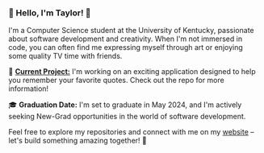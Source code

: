 ### 👋 Hello, I'm Taylor! 👋

I'm a Computer Science student at the University of Kentucky, passionate about software development and creativity. When I'm not immersed in code, you can often find me expressing myself through art or enjoying some quality TV time with friends.

🚀 [**Current Project:**](https://github.com/mentaldropouts/QuotesApp) I'm working on an exciting application designed to help you remember your favorite quotes. Check out the repo for more information!

🎓 **Graduation Date:** I'm set to graduate in May 2024, and I'm actively seeking New-Grad opportunities in the world of software development. 

Feel free to explore my repositories and connect with me on my [website](https://taylor-payne-portfolio.adaptable.app) – let's build something amazing together! 🌟



<!--
**mentaldropouts/mentaldropouts** is a ✨ _special_ ✨ repository because its `README.md` (this file) appears on your GitHub profile.

Here are some ideas to get you started:

- 🔭 I’m currently working on ...
- 🌱 I’m currently learning ...
- 👯 I’m looking to collaborate on ...
- 🤔 I’m looking for help with ...
- 💬 Ask me about ...
- 📫 How to reach me: ...
- 😄 Pronouns: ...
- ⚡ Fun fact: ...
-->
